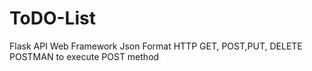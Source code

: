 # ToDO-List
Flask API Web Framework
Json Format
HTTP GET, POST,PUT, DELETE
POSTMAN to execute POST method

